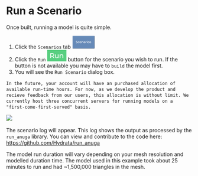 # Run a Scenario

Once built, running a model is quite simple. 

1. Click the `Scenarios` tab ![](../_static/icon-scenario-tab.png) 
2. Click the `Run` ![](../_static/icon-scenario-run.png) button for the scenario you wish to run. If the button is not available you may have to `build` the model first.
3. You will see the `Run Scenario` dialog box. 

```{note}
In the future, your account will have an purchased allocation of available run-time hours. For now, as we develop the product and recieve feedback from our users, this allocation is without limit. We currently host three concurrent servers for running models on a "first-come-first-served" basis.
```

![](../_static/getting-started-run-scenario.gif)

The scenario log will appear. This log shows the output as processed by the `run_anuga` library. You can view and contribute to the code here: https://github.com/Hydrata/run_anuga

The model run duration will vary depending on your mesh resolution and modelled duration time. The model used in this example took about 25 minutes to run and had ~1,500,000 triangles in the mesh.